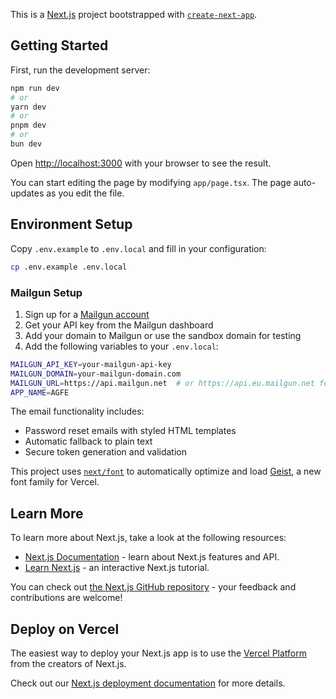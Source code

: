 This is a [Next.js](https://nextjs.org) project bootstrapped with [`create-next-app`](https://nextjs.org/docs/app/api-reference/cli/create-next-app).

## Getting Started

First, run the development server:

```bash
npm run dev
# or
yarn dev
# or
pnpm dev
# or
bun dev
```

Open [http://localhost:3000](http://localhost:3000) with your browser to see the result.

You can start editing the page by modifying `app/page.tsx`. The page auto-updates as you edit the file.

## Environment Setup

Copy `.env.example` to `.env.local` and fill in your configuration:

```bash
cp .env.example .env.local
```

### Mailgun Setup

1. Sign up for a [Mailgun account](https://www.mailgun.com/)
2. Get your API key from the Mailgun dashboard
3. Add your domain to Mailgun or use the sandbox domain for testing
4. Add the following variables to your `.env.local`:

```bash
MAILGUN_API_KEY=your-mailgun-api-key
MAILGUN_DOMAIN=your-mailgun-domain.com
MAILGUN_URL=https://api.mailgun.net  # or https://api.eu.mailgun.net for EU
APP_NAME=AGFE
```

The email functionality includes:
- Password reset emails with styled HTML templates
- Automatic fallback to plain text
- Secure token generation and validation

This project uses [`next/font`](https://nextjs.org/docs/app/building-your-application/optimizing/fonts) to automatically optimize and load [Geist](https://vercel.com/font), a new font family for Vercel.

## Learn More

To learn more about Next.js, take a look at the following resources:

- [Next.js Documentation](https://nextjs.org/docs) - learn about Next.js features and API.
- [Learn Next.js](https://nextjs.org/learn) - an interactive Next.js tutorial.

You can check out [the Next.js GitHub repository](https://github.com/vercel/next.js) - your feedback and contributions are welcome!

## Deploy on Vercel

The easiest way to deploy your Next.js app is to use the [Vercel Platform](https://vercel.com/new?utm_medium=default-template&filter=next.js&utm_source=create-next-app&utm_campaign=create-next-app-readme) from the creators of Next.js.

Check out our [Next.js deployment documentation](https://nextjs.org/docs/app/building-your-application/deploying) for more details.
